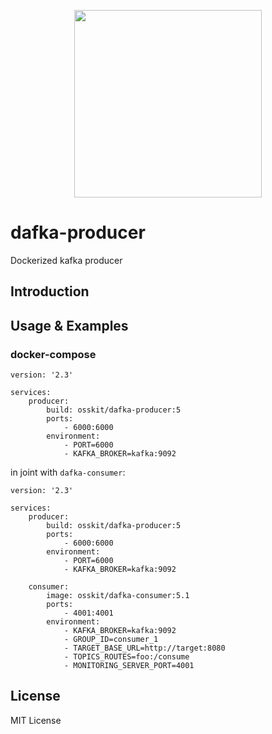 <p align="center">
  <img width="300" height="300" src="https://user-images.githubusercontent.com/15312980/175078334-f284f44e-0366-4e24-8f09-5301b098ea64.svg"/>
 </p>
 
# dafka-producer
Dockerized kafka producer

## Introduction

## Usage & Examples

### docker-compose
```
version: '2.3'

services:
    producer:
        build: osskit/dafka-producer:5
        ports:
            - 6000:6000
        environment:
            - PORT=6000
            - KAFKA_BROKER=kafka:9092
```
in joint with `dafka-consumer`:
```
version: '2.3'

services:
    producer:
        build: osskit/dafka-producer:5
        ports:
            - 6000:6000
        environment:
            - PORT=6000
            - KAFKA_BROKER=kafka:9092

    consumer:
        image: osskit/dafka-consumer:5.1
        ports:
            - 4001:4001
        environment:
            - KAFKA_BROKER=kafka:9092
            - GROUP_ID=consumer_1
            - TARGET_BASE_URL=http://target:8080
            - TOPICS_ROUTES=foo:/consume
            - MONITORING_SERVER_PORT=4001
```

## License
MIT License
